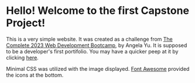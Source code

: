 # Hello! Welcome to the first Capstone Project!

This is a very simple website. It was created as a challenge from [The Complete 2023 Web Development Bootcamp](https://www.udemy.com/course/the-complete-web-development-bootcamp/), by Angela Yu.
It is supposed to be a developer's first portifolio. You may have a quicker peep at it by clicking [here](https://herlocksholmes1888.github.io/Capstone1-WebDevBootcamp/).

Minimal CSS was utilized with the image displayed. [Font Awesome](https://fontawesome.com/) provided the icons at the bottom.
